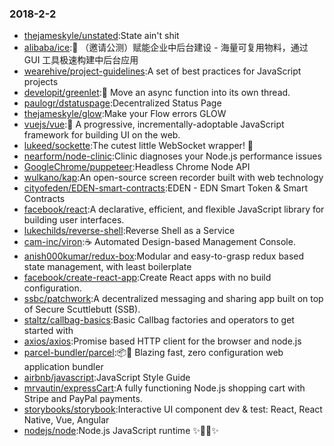 ### 2018-2-2 
* [thejameskyle/unstated](https://github.com//thejameskyle/unstated):State ain't shit 
* [alibaba/ice](https://github.com//alibaba/ice):🍦 （邀请公测）赋能企业中后台建设 - 海量可复用物料，通过 GUI 工具极速构建中后台应用 
* [wearehive/project-guidelines](https://github.com//wearehive/project-guidelines):A set of best practices for JavaScript projects 
* [developit/greenlet](https://github.com//developit/greenlet):🦎 Move an async function into its own thread. 
* [paulogr/dstatuspage](https://github.com//paulogr/dstatuspage):Decentralized Status Page 
* [thejameskyle/glow](https://github.com//thejameskyle/glow):Make your Flow errors GLOW 
* [vuejs/vue](https://github.com//vuejs/vue):🖖 A progressive, incrementally-adoptable JavaScript framework for building UI on the web. 
* [lukeed/sockette](https://github.com//lukeed/sockette):The cutest little WebSocket wrapper! 🧦 
* [nearform/node-clinic](https://github.com//nearform/node-clinic):Clinic diagnoses your Node.js performance issues 
* [GoogleChrome/puppeteer](https://github.com//GoogleChrome/puppeteer):Headless Chrome Node API 
* [wulkano/kap](https://github.com//wulkano/kap):An open-source screen recorder built with web technology 
* [cityofeden/EDEN-smart-contracts](https://github.com//cityofeden/EDEN-smart-contracts):EDEN - EDN Smart Token & Smart Contracts 
* [facebook/react](https://github.com//facebook/react):A declarative, efficient, and flexible JavaScript library for building user interfaces. 
* [lukechilds/reverse-shell](https://github.com//lukechilds/reverse-shell):Reverse Shell as a Service 
* [cam-inc/viron](https://github.com//cam-inc/viron):☕️ Automated Design-based Management Console. 
* [anish000kumar/redux-box](https://github.com//anish000kumar/redux-box):Modular and easy-to-grasp redux based state management, with least boilerplate 
* [facebook/create-react-app](https://github.com//facebook/create-react-app):Create React apps with no build configuration. 
* [ssbc/patchwork](https://github.com//ssbc/patchwork):A decentralized messaging and sharing app built on top of Secure Scuttlebutt (SSB). 
* [staltz/callbag-basics](https://github.com//staltz/callbag-basics):Basic Callbag factories and operators to get started with 
* [axios/axios](https://github.com//axios/axios):Promise based HTTP client for the browser and node.js 
* [parcel-bundler/parcel](https://github.com//parcel-bundler/parcel):📦🚀 Blazing fast, zero configuration web application bundler 
* [airbnb/javascript](https://github.com//airbnb/javascript):JavaScript Style Guide 
* [mrvautin/expressCart](https://github.com//mrvautin/expressCart):A fully functioning Node.js shopping cart with Stripe and PayPal payments. 
* [storybooks/storybook](https://github.com//storybooks/storybook):Interactive UI component dev & test: React, React Native, Vue, Angular 
* [nodejs/node](https://github.com//nodejs/node):Node.js JavaScript runtime ✨🐢🚀✨ 

